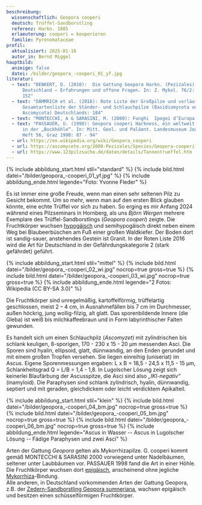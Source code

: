 ```yaml
---
beschreibung:
  wissenschaftlich: Geopora cooperi
  deutsch: Trüffel-Sandborstling
  referenz: Harkn. 1885
  erlaeuterung: cooperi = kooperieren
  familie: Pyrenomataceae
profil:
  aktualisiert: 2025-01-16
  autor_in: Bernd Miggel
hauptbild:
  anzeige: false
  datei: /bilder/geopora_-cooperi_01_yf.jpg
literatur:
  - text: "BENKERT, D. (2010):  Die Gattung Geopora Harkn. (Pezizales) in
      Deutschland – Erfahrungen und offene Fragen. In: Z. Mykol. 76/2: 129 –
      152"
  - text: "DÄMMRICH et al. (2016): Rote Liste der Großpilze und vorläufige
      Gesamtartenliste der Ständer- und Schlauchpilze (Basidiomycota und
      Ascomycota) Deutschlands: 184"
  - text: "MONTECCHI, A & SARASINI, M. (2000): Funghi  Ipogei d’Europa: 173 – 175"
  - text: "PASSAUER, U. (1998): Geopora cooperi Harkness, ein weltweit seltener Pilz
      in der „Bockhöhle“. In: Mitt. Geol. und Paläont. Landesmuseum Joanneum,
      Heft 56, Graz 1998: 87 - 94"
  - url: https://en.wikipedia.org/wiki/Geopora_cooperi
  - url: https://ascomycete.org/2000-Pezizales/Species/Geopora-cooperi?mapid=157
  - url: https://www.123pilzsuche.de/daten/details/Tannentrueffel.htm
---
```

{% include abbildung_start.html stil="standard" %}
{% include bild.html datei="/bilder/geopora_-cooperi_01_yf.jpg" %}
{% include abbildung_ende.html legende="Foto: Yvonne Fleder" %}

Es ist immer eine große Freude, wenn man einen sehr seltenen Pilz zu Gesicht bekommt. Um so mehr, wenn man auf den ersten Blick glauben könnte, eine echte Trüffel vor sich zu haben. So erging es mir Anfang 2024 während eines Pilzseminars in Hornberg, als uns *Björn Wergen* mehrere Exemplare des Trüffel-Sandborstlings (*Geopora cooperi*) zeigte. Die Fruchtkörper wuchsen [hypogäisch](hypogäisch "Glossar") und semihypogäisch direkt neben einem Weg bei Blaubeerbüschen am Fuß einer großen Waldkiefer. Der Boden dort ist sandig-sauer, anstehendes Gestein ist Granit. In der Roten Liste 2016 wird die Art für Deutschland in der Gefährdungskategorie 2 (stark gefährdet) geführt.

{% include abbildung_start.html stil="mittel" %}
{% include bild.html datei="/bilder/geopora_-cooperi_02_wi.jpg" nocrop=true gross=true %}
{% include bild.html datei="/bilder/geopora_-cooperi_03_wi.jpg" nocrop=true gross=true %}
{% include abbildung_ende.html legende="2 Fotos: Wikipedia (CC BY-SA 3.0)" %}

Die Fruchtkörper sind unregelmäßig, kartoffelförmig, trüffelartig geschlossen, meist 2 – 4 cm, in Ausnahmefällen bis 7 cm im Durchmesser, außen höckrig, jung wollig-filzig, alt glatt. Das sporenbildende Innere (die Gleba) ist weiß bis milchkaffeebraun und in Form labyrinthischer Falten gewunden.

Es handelt sich um einen Schlauchpilz (*Ascomyzet*) mit zylindrischen bis schlank keuligen, 8-sporigen, 170 - 230 x 15 - 20 µm messenden Asci. Die Sporen sind hyalin, ellipsoid, glatt, dünnwandig, an den Enden gerundet und mit einem großen Tropfen versehen. Sie liegen einreihig (uniseriat) im Ascus. Eigene Sporenmessungen ergaben: L x B = 18,5 - 24,5 x 11,5 - 15 µm, Schlankheitsgrad Q = L/B = 1,4 - 1,8. In Lugolscher Lösung zeigt sich keinerlei Blaufärbung der Ascusspitze, die Asci sind also *„IKI-negativ“* (inamyloid). Die Paraphysen sind schlank zylindrisch, hyalin, dünnwandig, septiert und mit geraden, gleichdickem oder leicht verdicktem Apikalteil.

{% include abbildung_start.html stil="klein" %}
{% include bild.html datei="/bilder/geopora_-cooperi_04_bm.jpg" nocrop=true gross=true %}
{% include bild.html datei="/bilder/geopora_-cooperi_05_bm.jpg" nocrop=true gross=true %}
{% include bild.html datei="/bilder/geopora_-cooperi_06_bm.jpg" nocrop=true gross=true %}
{% include abbildung_ende.html legende="Ascus in Wasser -- Ascus in Lugolscher Lösung -- Fädige Paraphysen und zwei Asci" %}

Arten der Gattung *Geopora* gelten als Mykorrhizapilze. G. cooperi kommt gemäß MONTECCHI & SARASINI 2000 vorwiegend unter Nadelbäumen, seltener unter Laubbäumen vor. PASSAUER 1998 fand die Art in einer Höhle. Die Fruchtkörper wuchsen dort [epigäisch](epigäisch "Glossar"), anscheinend ohne jegliche [Mykorrhiza](Mykorrhiza "Glossar")-Bindung.\
Alle anderen, in Deutschland vorkommenden Arten der Gattung Geopora, z.B. der [Zedern-Sandborstling Geopora sumneriana](/pilze/geopora-sumneriana-zedern-sandborstling), wachsen epigäisch und besitzen einen schüsselförmigen Fruchtkörper.